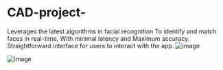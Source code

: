 # CAD-project-


Leverages the latest algorithms in facial recognition 
To identify and match faces in real-time,
 With minimal latency and 
Maximum accuracy.
 Straightforward interface for users to interact with the app.
![image](https://user-images.githubusercontent.com/90196779/233589137-75644b20-df2b-43bc-bf0f-892a960feda7.png)

![image](https://user-images.githubusercontent.com/90196779/233589251-510cb65a-8bca-411f-ba78-3c1b5245571c.png)
